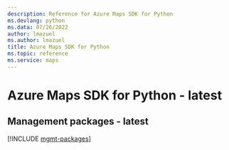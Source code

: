 ```yaml
---
description: Reference for Azure Maps SDK for Python
ms.devlang: python
ms.data: 07/26/2022
author: lmazuel
ms.author: lmazuel
title: Azure Maps SDK for Python
ms.topic: reference
ms.service: maps
---
```

# Azure Maps SDK for Python - latest

## Management packages - latest
[!INCLUDE [mgmt-packages](maps-mgmt-index.md)]